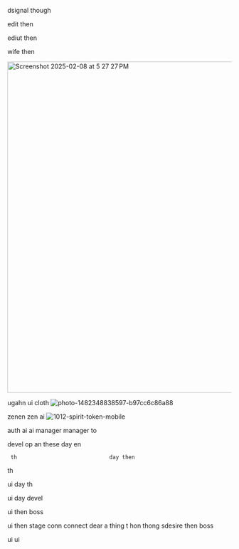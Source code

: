 dsignal         though

edit       then 

ediut then


wife then

<img width="744" alt="Screenshot 2025-02-08 at 5 27 27 PM" src="https://github.com/user-attachments/assets/a53b9a86-513c-44a1-ad16-bf4c7b65af92" />


ugahn ui cloth
![photo-1482348838597-b97cc6c86a88](https://github.com/user-attachments/assets/00e9c1af-6ddc-460e-ba5d-12ed07d490fd)

zenen zen     ai 
![1012-spirit-token-mobile](https://github.com/user-attachments/assets/24a969cb-0ca8-4116-8cb3-b0731d95a4e9)

auth ai          ai manager 
manager                    to

devel
     op an these             day en 

     th                             day then 
th 

ui                                           day 
  th 

ui     day 
  devel 

ui    then 
  boss 

ui    then        stage          conn             connect  dear             a thing          t hon    thong  sdesire    then
  boss 

ui
  ui 
